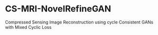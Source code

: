 # CS-MRI-NovelRefineGAN
 Compressed Sensing Image Reconstruction using cycle Consistent GANs with Mixed Cyclic Loss
